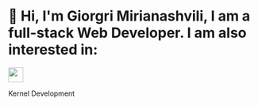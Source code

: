 # 👋 Hi, I'm Giorgri Mirianashvili, I am a full-stack Web Developer. I am also interested in:
<div align-items=row>
    <img src="https://cdn-icons-png.freepik.com/512/689/689338.png" width=30px>
    <p> Kernel Development</p>
</div>
